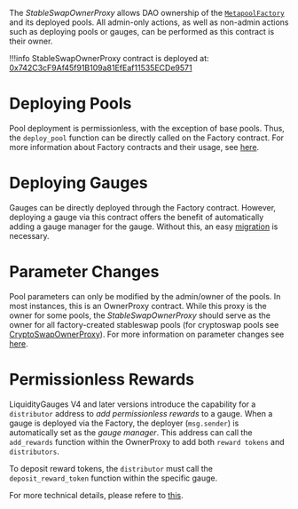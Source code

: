 The *StableSwapOwnerProxy* allows DAO ownership of the [`MetapoolFactory`](https://etherscan.io/address/0xB9fC157394Af804a3578134A6585C0dc9cc990d4) and its deployed pools. All admin-only actions, as well as non-admin actions such as deploying pools or gauges, can be performed as this contract is their owner.


!!!info
    StableSwapOwnerProxy contract is deployed at: [0x742C3cF9Af45f91B109a81EfEaf11535ECDe9571](https://etherscan.io/address/0x742C3cF9Af45f91B109a81EfEaf11535ECDe9571)


# Deploying Pools
Pool deployment is permissionless, with the exception of base pools. Thus, the `deploy_pool` function can be directly called on the Factory contract. For more information about Factory contracts and their usage, see [here](../../factory/overview.md). 


# Deploying Gauges
Gauges can be directly deployed through the Factory contract. However, deploying a gauge via this contract offers the benefit of automatically adding a gauge manager for the gauge. Without this, an easy [migration](#migrate_gauge_manager) is necessary.


# Parameter Changes
Pool parameters can only be modified by the admin/owner of the pools. In most instances, this is an OwnerProxy contract. While this proxy is the owner for some pools, the *StableSwapOwnerProxy* should serve as the owner for all factory-created stableswap pools (for cryptoswap pools see [CryptoSwapOwnerProxy](../ownership-proxy/CryptoSwapOwnerProxy.md)).
For more information on parameter changes see [here](../../stableswap_exchange/pools/admin_pool_settings.md).


# Permissionless Rewards 
LiquidityGauges V4 and later versions introduce the capability for a `distributor` address to *add permissionless rewards* to a gauge. When a gauge is deployed via the Factory, the deployer (`msg.sender`) is automatically set as the *gauge manager*. This address can call the `add_rewards` function within the OwnerProxy to add both `reward tokens` and `distributors`.

To deposit reward tokens, the `distributor` must call the `deposit_reward_token` function within the specific gauge.

For more technical details, please refere to [this](../LiquidityGaugesAndMintingCRV/gauges/permissionless_rewards.md).